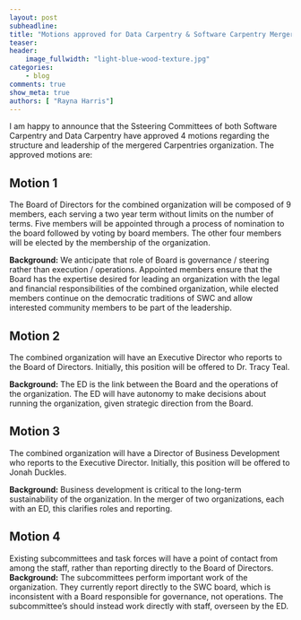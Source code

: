 ```yaml
---
layout: post
subheadline:
title: "Motions approved for Data Carpentry & Software Carpentry Mergern"
teaser:
header:
    image_fullwidth: "light-blue-wood-texture.jpg"
categories:
    - blog
comments: true
show_meta: true
authors: [ "Rayna Harris"]
---
```


I am happy to announce that the Ssteering Committees of both Software Carpentry and Data Carpentry have approved 4 motions regarding the structure and leadership of the mergered Carpentries organization. The approved motions are: 

## Motion 1
The Board of Directors for the combined organization will be composed of 9 members, each serving a two year term without limits on the number of terms. Five members will be appointed through a process of nomination to the board followed by voting by board members. The other four members will be elected by the membership of the organization. 

**Background:** We anticipate that role of Board is governance / steering rather than execution / operations. Appointed members ensure that the Board has the expertise desired for leading an organization with the legal and financial responsibilities of the combined organization, while elected members continue on the democratic traditions of SWC and allow interested community members to be part of the leadership.

## Motion 2
The combined organization will have an Executive Director who reports to the Board of Directors. Initially, this position will be offered to Dr. Tracy Teal.  

**Background:**  The ED is the link between the Board and the operations of the organization. The ED will have autonomy to make decisions about running the organization, given strategic direction from the Board. 

## Motion 3
The combined organization will have a Director of Business Development who reports to the Executive Director. Initially, this position will be offered to Jonah Duckles. 

**Background:** Business development is critical to the long-term sustainability of the organization. In the merger of two organizations, each with an ED, this clarifies roles and reporting.

## Motion 4
Existing subcommittees and task forces will have a point of contact from among the staff, rather than reporting directly to the Board of Directors. 
**Background:** The subcommittees perform important work of the organization. They currently report directly to the SWC board, which is inconsistent with a Board responsible for governance, not operations. The subcommittee’s should instead work directly with staff, overseen by the ED.
